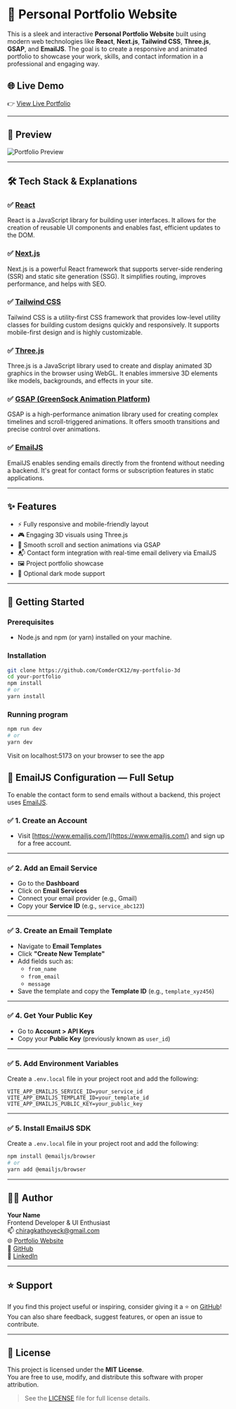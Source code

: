 # 🚀 Personal Portfolio Website

This is a sleek and interactive **Personal Portfolio Website** built using modern web technologies like **React**, **Next.js**, **Tailwind CSS**, **Three.js**, **GSAP**, and **EmailJS**. The goal is to create a responsive and animated portfolio to showcase your work, skills, and contact information in a professional and engaging way.

## 🌐 Live Demo

👉 [View Live Portfolio](-)

---

## 📸 Preview

![Portfolio Preview](-)

---

## 🛠️ Tech Stack & Explanations

### ✅ [React](https://reactjs.org/)

React is a JavaScript library for building user interfaces. It allows for the creation of reusable UI components and enables fast, efficient updates to the DOM.

### ✅ [Next.js](https://nextjs.org/)

Next.js is a powerful React framework that supports server-side rendering (SSR) and static site generation (SSG). It simplifies routing, improves performance, and helps with SEO.

### ✅ [Tailwind CSS](https://tailwindcss.com/)

Tailwind CSS is a utility-first CSS framework that provides low-level utility classes for building custom designs quickly and responsively. It supports mobile-first design and is highly customizable.

### ✅ [Three.js](https://threejs.org/)

Three.js is a JavaScript library used to create and display animated 3D graphics in the browser using WebGL. It enables immersive 3D elements like models, backgrounds, and effects in your site.

### ✅ [GSAP (GreenSock Animation Platform)](https://gsap.com/)

GSAP is a high-performance animation library used for creating complex timelines and scroll-triggered animations. It offers smooth transitions and precise control over animations.

### ✅ [EmailJS](https://www.emailjs.com/)

EmailJS enables sending emails directly from the frontend without needing a backend. It's great for contact forms or subscription features in static applications.

---

## ✨ Features

- ⚡ Fully responsive and mobile-friendly layout
- 🎮 Engaging 3D visuals using Three.js
- 🎨 Smooth scroll and section animations via GSAP
- 📬 Contact form integration with real-time email delivery via EmailJS
- 🖼️ Project portfolio showcase
- 🌙 Optional dark mode support

---

## 🚀 Getting Started

### Prerequisites

- Node.js and npm (or yarn) installed on your machine.

### Installation

```bash
git clone https://github.com/ComderCK12/my-portfolio-3d
cd your-portfolio
npm install
# or
yarn install
```

### Running program

```bash
npm run dev
# or
yarn dev
```

Visit on localhost:5173 on your browser to see the app

## 🔧 EmailJS Configuration — Full Setup

To enable the contact form to send emails without a backend, this project uses [EmailJS](https://www.emailjs.com/).

### ✅ 1. Create an Account

- Visit [https://www.emailjs.com/](https://www.emailjs.com/) and sign up for a free account.

---

### ✅ 2. Add an Email Service

- Go to the **Dashboard**
- Click on **Email Services**
- Connect your email provider (e.g., Gmail)
- Copy your **Service ID** (e.g., `service_abc123`)

---

### ✅ 3. Create an Email Template

- Navigate to **Email Templates**
- Click **"Create New Template"**
- Add fields such as:
  - `from_name`
  - `from_email`
  - `message`
- Save the template and copy the **Template ID** (e.g., `template_xyz456`)

---

### ✅ 4. Get Your Public Key

- Go to **Account > API Keys**
- Copy your **Public Key** (previously known as `user_id`)

---

### ✅ 5. Add Environment Variables

Create a `.env.local` file in your project root and add the following:

```env
VITE_APP_EMAILJS_SERVICE_ID=your_service_id
VITE_APP_EMAILJS_TEMPLATE_ID=your_template_id
VITE_APP_EMAILJS_PUBLIC_KEY=your_public_key
```

---

### ✅ 5. Install EmailJS SDK

Create a `.env.local` file in your project root and add the following:

```bash
npm install @emailjs/browser
# or
yarn add @emailjs/browser
```

---

## 🧑‍💻 Author

**Your Name**  
Frontend Developer & UI Enthusiast  
📫 [chiragkathoyeck@gmail.com](mailto:chiragkathoyeck@gmail.com)  
🌐 [Portfolio Website](-)  
🐙 [GitHub](https://github.com/ComderCK12)  
🔗 [LinkedIn](https://www.linkedin.com/in/chirag-kathoye-1a3794230/)

---

## ⭐️ Support

If you find this project useful or inspiring, consider giving it a ⭐️ on [GitHub](https://github.com/ComderCK12/my-portfolio-3d)!  
You can also share feedback, suggest features, or open an issue to contribute.

---

## 📄 License

This project is licensed under the **MIT License**.  
You are free to use, modify, and distribute this software with proper attribution.

> See the [LICENSE](LICENSE) file for full license details.
